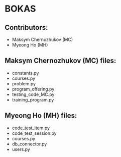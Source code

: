 # BOKAS

## Contributors:
* Maksym Chernozhukov (MC)
* Myeong Ho (MH)

## Maksym Chernozhukov (MC) files:
* constants.py
* courses.py
* problem.py
* program_offering.py
* testing_code_MC.py
* training_program.py

## Myeong Ho (MH) files:
* code_test_item.py
* code_test_session.py
* courses.py
* db_connector.py
* users.py
